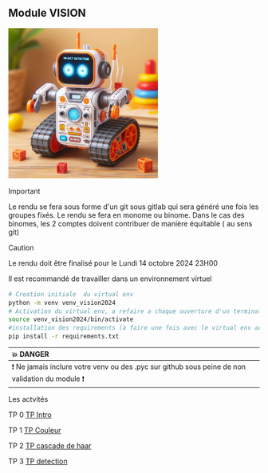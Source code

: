 
## Module VISION

<img src="img/th.jpeg" height="300">


> [!IMPORTANT]
> Le rendu se fera  sous forme d'un git sous gitlab qui sera généré une fois les groupes fixés. Le rendu se fera en monome ou binome. Dans le cas des binomes, les 2 comptes doivent contribuer de manière équitable ( au sens git)

> [!CAUTION]
> Le rendu doit être finalisé pour le Lundi 14 octobre 2024 23H00 


Il est recommandé de travailler dans un environnement virtuel

``` bash
# Creation initiale  du virtual env
python -m venv venv_vision2024
# Activation du virtual env, a refaire a chaque ouverture d'un terminal
source venv_vision2024/bin/activate
#installation des requirements (à faire une fois avec le virtual env activé)
pip install -r requirements.txt
````

| :boom: DANGER              |
|:---------------------------|
| :exclamation: Ne jamais inclure votre venv  ou des .pyc sur github sous peine de non validation du module  :exclamation:|
 

Les actvités

TP 0 [TP Intro ](TP_vision_intro.md)

TP 1 [TP Couleur ](TP_couleur.md)

TP 2 [TP cascade de haar](TP_cascade_de_haar.md)

TP 3 [TP detection ](TP_vision_detection.md)


